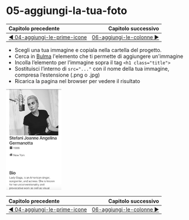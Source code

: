 # 05-aggiungi-la-tua-foto

| Capitolo precedente  | Capitolo successivo     |
| :--------------- | ---------------: |
| [◀︎ 04-aggiungi-le-prime-icone](../04-aggiungi-le-prime-icone)| [06-aggiungi-le-colonne ▶︎](../06-aggiungi-le-colonne) |

- Scegli una tua immagine e copiala nella cartella del progetto.
- Cerca in [Bulma](https://bulma.io/documentation/) l'elemento che ti permette di aggiungere un'immagine
- Incolla l’elemento per l’immagine sopra il tag  `<h1 class="title">` 
- Sostituisci l’interno di  `src="..."`  con il nome della tua immagine, compresa l’estensione (.png o .jpg)
- Ricarica la pagina nel browser per vedere il risultato

<kbd><img src="../assets/Lessons/05-image.png" width="30%"/></kbd>

| Capitolo precedente  | Capitolo successivo     |
| :--------------- | ---------------: |
| [◀︎ 04-aggiungi-le-prime-icone](../04-aggiungi-le-prime-icone)| [06-aggiungi-le-colonne ▶︎](../06-aggiungi-le-colonne) |